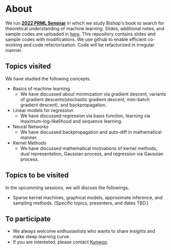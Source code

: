 # About

We run [__2022 PRML Seminar__](https://www.notion.so/2022-PRML-Seminar-2b86ae409d124649803aa6f28a595edd) in which we study Bishop's book to search for theoretical understanding of machine learning. Slides, additional notes, and sample codes are uploaded in [here](https://www.notion.so/2022-PRML-Seminar-2b86ae409d124649803aa6f28a595edd). This repository contains slides and sample codes with modifications. We use github to enable efficient co-working and code refactorization. Code will be refactorized in irregular manner. 


Topics visited
--------------

We have studied the following concepts.

* Basics of machine learning
  - We have discussed about minimization via gradient descent, variants of gradient descents(stochastic gradient descent, mini-batch gradient descent), and backpropagation.
* Linear models for regression
  - We have discussed regression via basis function, learning via maximum-log-likelihood and sequence learning.
* Neural Networks
  - We have discussed backpropagation and auto-diff in mathematical manner.
* Kernel Methods
  - We have discussed mathematical motivations of kernel methods, dual representation, Gaussian process, and regression via Gaussian process.

Topics to be visited
--------------------

In the upcomming sessions, we will discuss the followings.

* Sparse kernel machines, graphical models, approximate inference, and sampling methods. (Specific topics, presenters, and dates TBD.)



To participate
--------------------

* We always welcome enthusiastists who wants to share insights and make steep learning curve.
* If you are interested, please contact [Kunwoo](jamongna@gmail.com).
